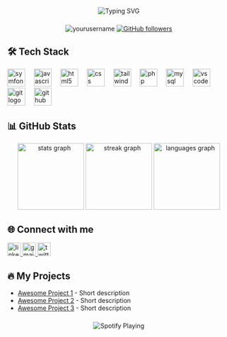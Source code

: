 <p align="center">
  <img src="https://readme-typing-svg.demolab.com?font=Fira+Code&weight=600&size=28&duration=2000&pause=1000&color=38BDF8&center=true&vCenter=true&width=435&lines=Hello+World+!;Welcome+to+my+profile+!" alt="Typing SVG" />
</p>

###

<div align="center">
  <img src="https://komarev.com/ghpvc/?username=yourusername&label=Profile%20views&color=0e75b6&style=flat" alt="yourusername" /> 
  <a href="https://github.com/yourusername?tab=followers">
    <img src="https://img.shields.io/github/followers/yourusername?label=Followers&style=social" alt="GitHub followers">
  </a>
</div>

###

<h2 align="left">🛠 Tech Stack</h2>

<div align="left">
  <img src="https://cdn.jsdelivr.net/gh/devicons/devicon/icons/symfony/symfony-original.svg" height="40" alt="symfony logo" title="Symfony" />
  <img width="12" />
  <img src="https://cdn.jsdelivr.net/gh/devicons/devicon/icons/javascript/javascript-original.svg" height="40" alt="javascript logo" title="JavaScript" />
  <img width="12" />
  <img src="https://cdn.jsdelivr.net/gh/devicons/devicon/icons/html5/html5-original.svg" height="40" alt="html5 logo" title="HTML5" />
  <img width="12" />
  <img src="https://cdn.jsdelivr.net/gh/devicons/devicon/icons/css3/css3-original.svg" height="40" alt="css logo" title="CSS3" />
  <img width="12" />
  <img src="https://cdn.jsdelivr.net/gh/devicons/devicon/icons/tailwindcss/tailwindcss-original-wordmark.svg" height="40" alt="tailwindcss logo" title="Tailwind CSS" />
  <img width="12" />
  <img src="https://cdn.jsdelivr.net/gh/devicons/devicon/icons/php/php-original.svg" height="40" alt="php logo" title="PHP" />
  <img width="12" />
  <img src="https://cdn.jsdelivr.net/gh/devicons/devicon/icons/mysql/mysql-original.svg" height="40" alt="mysql logo" title="MySQL" />
  <img width="12" />
  <img src="https://cdn.jsdelivr.net/gh/devicons/devicon/icons/vscode/vscode-original.svg" height="40" alt="vscode logo" title="VS Code" />
  <img width="12" />
  <img src="https://cdn.jsdelivr.net/gh/devicons/devicon/icons/git/git-original.svg" height="40" alt="git logo" title="Git" />
  <img width="12" />
  <img src="https://cdn.jsdelivr.net/gh/devicons/devicon/icons/github/github-original.svg" height="40" alt="github logo" title="GitHub" />
</div>

###

<h2 align="left">📊 GitHub Stats</h2>

<div align="center">
  <img src="https://github-readme-stats.vercel.app/api?username=yourusername&show_icons=true&theme=radical&hide_border=true" height="150" alt="stats graph" />
  <img src="https://github-readme-streak-stats.herokuapp.com/?user=yourusername&theme=radical&hide_border=true" height="150" alt="streak graph" />
  <img src="https://github-readme-stats.vercel.app/api/top-langs/?username=yourusername&layout=compact&theme=radical&hide_border=true" height="150" alt="languages graph" />
</div>

###

<h2 align="left">🌐 Connect with me</h2>

<div align="left">
  <a href="https://www.linkedin.com/in/mohamed-benachenhou-56537125b/" target="_blank">
    <img src="https://img.shields.io/badge/LinkedIn-0077B5?style=for-the-badge&logo=linkedin&logoColor=white" height="30" alt="linkedin logo" />
  </a>
  <a href="mailto:mohamedbenachenhou430@gmail.com" target="_blank">
    <img src="https://img.shields.io/badge/Gmail-D14836?style=for-the-badge&logo=gmail&logoColor=white" height="30" alt="gmail logo" />
  </a>
  <a href="https://twitter.com/w3mohamed" target="_blank">
    <img src="https://img.shields.io/badge/Twitter-1DA1F2?style=for-the-badge&logo=twitter&logoColor=white" height="30" alt="twitter logo" />
  </a>
</div>

###

<h2 align="left">🔥 My Projects</h2>

- [Awesome Project 1](https://github.com/yourusername/project1) - Short description
- [Awesome Project 2](https://github.com/yourusername/project2) - Short description
- [Awesome Project 3](https://github.com/yourusername/project3) - Short description

###

<div align="center">
  <img src="https://spotify-github-profile.vercel.app/api/view?uid=yourspotifyid&cover_image=true&theme=novatorem&show_offline=false&background_color=121212&interchange=false" alt="Spotify Playing" />
</div>
